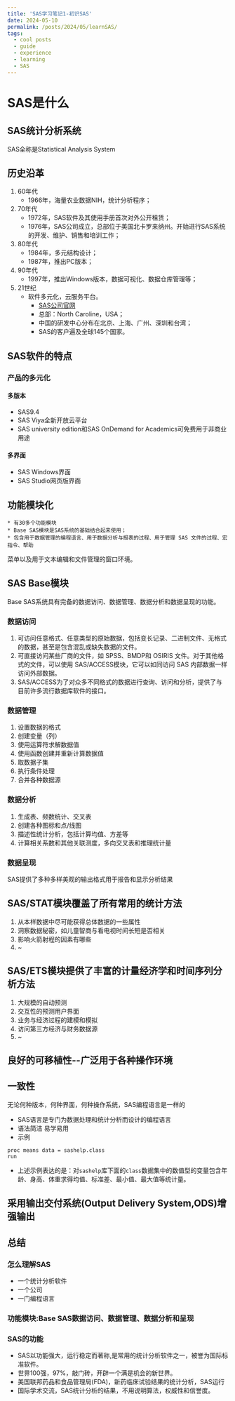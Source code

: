 ```yaml
---
title: 'SAS学习笔记1-初识SAS'
date: 2024-05-10
permalink: /posts/2024/05/learnSAS/
tags:
  - cool posts
  - guide
  - experience
  - learning
  - SAS
---
```


# SAS是什么

## SAS统计分析系统

SAS全称是Statistical Analysis System

## 历史沿革

1. 60年代
     - 1966年，海量农业数据NIH，统计分析程序；
2. 70年代
     - 1972年，SAS软件及其使用手册首次对外公开租赁；
     - 1976年，SAS公司成立，总部位于美国北卡罗来纳州。开始进行SAS系统的开发、维护、销售和培训工作；
3. 80年代
     - 1984年，多元结构设计；
     - 1987年，推出PC版本；
4. 90年代
     - 1997年，推出Windows版本，数据可视化、数据仓库管理等；
5. 21世纪
     - 软件多元化，云服务平台。
         - [SAS公司官网](http://www.sas.com)
         - 总部：North Caroline，USA；
         - 中国的研发中心分布在北京、上海、广州、深圳和台湾；
         - SAS的客户遍及全球145个国家。

## SAS软件的特点

### 产品的多元化

#### 多版本

- SAS9.4
- SAS Viya全新开放云平台
- SAS university edition和SAS OnDemand for Academics可免费用于非商业用途
  
#### 多界面

- SAS Windows界面
- SAS Studio网页版界面

## 功能模块化

    * 有30多个功能模块
    * Base SAS模块是SAS系统的基础结合起来使用；
    * 包含用于数据管理的编程语言、用于数据分析与报表的过程、用于管理 SAS 文件的过程、宏指令、帮助
菜单以及用于文本编辑和文件管理的窗口环境。

## SAS Base模块

Base SAS系统具有完备的数据访问、数据管理、数据分析和数据呈现的功能。

### 数据访问

1. 可访问任意格式、任意类型的原始数据，包括变长记录、二进制文件、无格式的数据，甚至是包含混乱或缺失数据的文件。
2. 可直接访问某些厂商的文件，如 SPSS、BMDP和 OSIRIS 文件。对于其他格式的文件，可以使用 SAS/ACCESS模块，它可以如同访问 SAS 内部数据一样访问外部数据。
3. SAS/ACCESS为了对众多不同格式的数据进行查询、访问和分析，提供了与目前许多流行数据库软件的接口。

### 数据管理

1. 设置数据的格式
2. 创建变量（列）
3. 使用运算符求解数据值
4. 使用函数创建并重新计算数据值
5. 取数据子集
6. 执行条件处理
7. 合并各种数据源

### 数据分析

1. 生成表、频数统计、交叉表
2. 创建各种图标和点/线图
3. 描述性统计分析，包括计算均值、方差等
4. 计算相关系数和其他关联测度，多向交叉表和推理统计量

### 数据呈现

SAS提供了多种多样美观的输出格式用于报告和显示分析结果

## SAS/STAT模块覆盖了所有常用的统计方法

1. 从本样数据中尽可能获得总体数据的一些属性
2. 洞察数据秘密，如儿童智商与看电视时间长短是否相关
3. 影响火箭射程的因素有哪些
4. ~

## SAS/ETS模块提供了丰富的计量经济学和时间序列分析方法

1. 大规模的自动预测
2. 交互性的预测用户界面
3. 业务与经济过程的建模和模拟
4. 访问第三方经济与财务数据源
5. ~

## 良好的可移植性--广泛用于各种操作环境

## 一致性

无论何种版本，何种界面，何种操作系统，SAS编程语言是一样的

- SAS语言是专门为数据处理和统计分析而设计的编程语言
- 语法简洁 易学易用
- 示例

```sas
proc means data = sashelp.class
run
```

- 上述示例表达的是：对`sashelp`库下面的`class`数据集中的数值型的变量包含年龄、身高、体重求得均值、标准差、最小值、最大值等统计量。

## 采用输出交付系统(Output Delivery System,ODS)增强输出

## 总结

### 怎么理解SAS

- 一个统计分析软件
- 一个公司
- 一门编程语言

### 功能模块:Base SAS数据访问、数据管理、数据分析和呈现

### SAS的功能

- SAS以功能强大，运行稳定而著称,是常用的统计分析软件之一，被誉为国际标准软件。
- 世界100强，97%，敲门砖，开辟一个满是机会的新世界。
- 美国联邦药品和食品管理局(FDA)，新药临床试验结果的统计分析，SAS运行
- 国际学术交流，SAS统计分析的结果，不用说明算法，权威性和信誉度。
